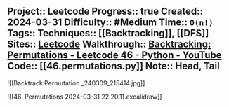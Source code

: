 Project:: Leetcode
Progress:: true
Created:: 2024-03-31
Difficulty:: #Medium 
Time:: `O(n!)`
Tags:: 
Techniques:: [[Backtracking]], [[DFS]]
Sites:: [Leetcode](https://leetcode.com/problems/permutations/description/)
Walkthrough:: [Backtracking: Permutations - Leetcode 46 - Python - YouTube](www.youtube.com/watch?v=s7AvT7cGdSo)
Code:: [[46.permutations.py]]
Note:: Head, Tail
---
![[Backtrack  Permutation _240309_215414.jpg]]

![[46. Permutations 2024-03-31 22.20.11.excalidraw]]